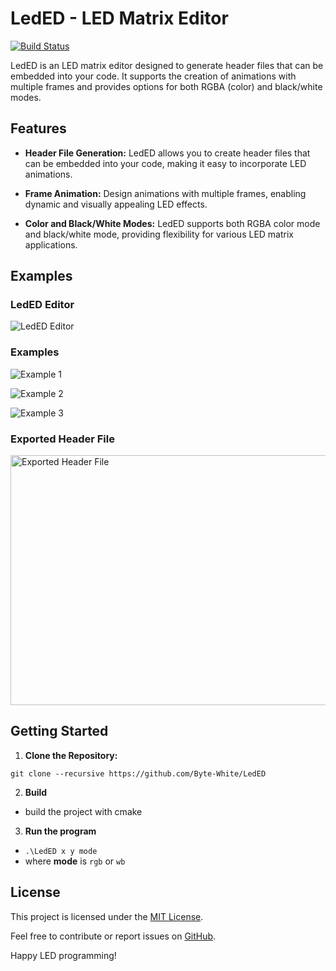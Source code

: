 # LedED - LED Matrix Editor

[![Build Status](https://github.com/Byte-White/LedED/workflows/build/badge.svg)](https://github.com/Byte-White/LedED/actions)

LedED is an LED matrix editor designed to generate header files that can be embedded into your code. It supports the creation of animations with multiple frames and provides options for both RGBA (color) and black/white modes.

## Features

- **Header File Generation:** LedED allows you to create header files that can be embedded into your code, making it easy to incorporate LED animations.

- **Frame Animation:** Design animations with multiple frames, enabling dynamic and visually appealing LED effects.

- **Color and Black/White Modes:** LedED supports both RGBA color mode and black/white mode, providing flexibility for various LED matrix applications.

## Examples

### LedED Editor

![LedED Editor](https://github.com/Byte-White/MAX7219-Dev/assets/51212450/e206b911-b73d-4fc0-8bca-feab067aa0e8)

### Examples

![Example 1](https://github.com/Byte-White/LedED/assets/51212450/9f3673fc-cea8-4844-8132-5ec787dddcaa)

![Example 2](https://github.com/Byte-White/LedED/assets/51212450/ffe56522-9939-4233-ad96-0e69743d7030)

![Example 3](https://github.com/Byte-White/LedED/assets/51212450/4d2286f2-5aef-4255-a8b7-2dac581fe1ac)




### Exported Header File

<img src="https://github.com/Byte-White/LedED/assets/51212450/24facc3d-5dfc-43b5-998f-55d76de852fa" width = 800 height = 400 alt="Exported Header File">

## Getting Started

1. **Clone the Repository:**

`git clone --recursive https://github.com/Byte-White/LedED`


2. **Build**
- build the project with cmake

3. **Run the program**
- `.\LedED x y mode`
- where **mode** is `rgb` or `wb`

## License

This project is licensed under the [MIT License](LICENSE).

Feel free to contribute or report issues on [GitHub](https://github.com/Byte-White/LedED).

Happy LED programming!

